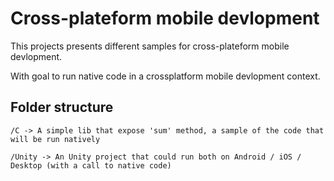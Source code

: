 # Cross-plateform mobile devlopment

This projects presents different samples for cross-plateform mobile devlopment.

With goal to run native code in a crossplatform mobile devlopment context.

## Folder structure

    /C -> A simple lib that expose 'sum' method, a sample of the code that will be run natively

    /Unity -> An Unity project that could run both on Android / iOS / Desktop (with a call to native code)
